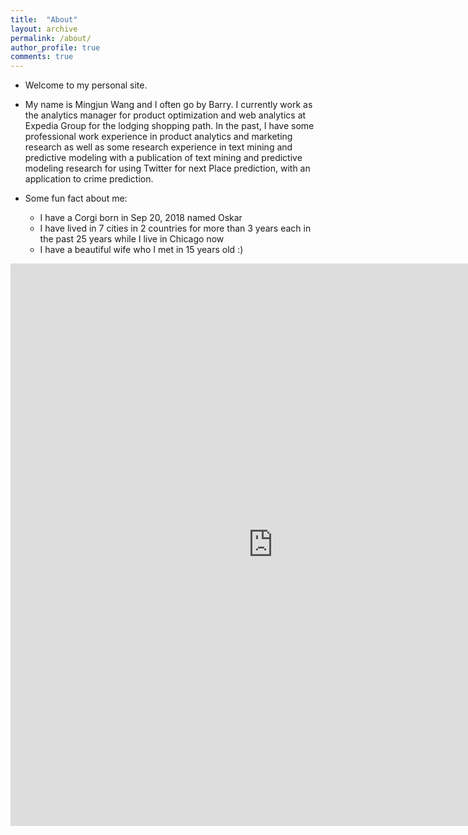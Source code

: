 ```yaml
---
title:  "About"
layout: archive
permalink: /about/
author_profile: true
comments: true
---
```

* Welcome to my personal site.


* My name is Mingjun Wang and I often go by Barry. I currently work as the analytics manager for product optimization and web analytics at Expedia Group for the lodging shopping path. In the past, I have some professional work experience in product analytics and marketing research as well as some research experience in text mining and predictive modeling with a publication of text mining and predictive modeling research for using Twitter for next Place prediction, with an application to crime prediction. 

* Some fun fact about me:
    * I have a Corgi born in Sep 20, 2018 named Oskar
    * I have lived in 7 cities in 2 countries for more than 3 years each in the past 25 years while I live in Chicago now
    * I have a beautiful wife who I met in 15 years old :)


<embed src="https://mw4ccbarry.github.io/assets/Resume/Resume.pdf" width= "840" height= "900" type="application/pdf"/>